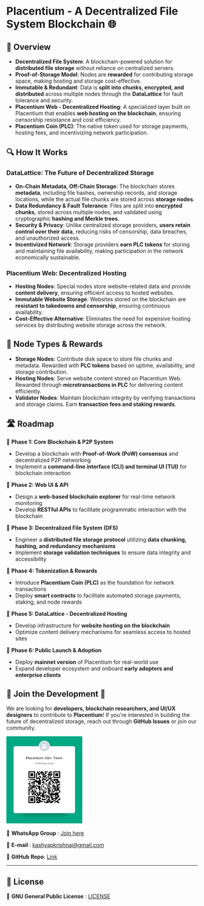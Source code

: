 # Placentium - A Decentralized File System Blockchain 🌐

## 🌟 Overview

- **Decentralized File System**: A blockchain-powered solution for **distributed file storage** without reliance on centralized servers.
- **Proof-of-Storage Model**: Nodes are **rewarded** for contributing storage space, making hosting and storage cost-effective.
- **Immutable & Redundant**: Data is **split into chunks, encrypted, and distributed** across multiple nodes through the **DataLattice** for fault tolerance and security.
- **Placentium Web - Decentralized Hosting**: A specialized layer built on Placentium that enables **web hosting on the blockchain**, ensuring censorship resistance and cost efficiency.
- **Placentium Coin (PLC)**: The native token used for storage payments, hosting fees, and incentivizing network participation.

## 🔍 How It Works

### DataLattice: The Future of Decentralized Storage
- **On-Chain Metadata, Off-Chain Storage**: The blockchain stores **metadata**, including file hashes, ownership records, and storage locations, while the actual file chunks are stored across **storage nodes**.
- **Data Redundancy & Fault Tolerance**: Files are split into **encrypted chunks**, stored across multiple nodes, and validated using cryptographic **hashing and Merkle trees**.
- **Security & Privacy**: Unlike centralized storage providers, **users retain control over their data**, reducing risks of censorship, data breaches, and unauthorized access.
- **Incentivized Network**: Storage providers **earn PLC tokens** for storing and maintaining file availability, making participation in the network economically sustainable.

### Placentium Web: Decentralized Hosting
- **Hosting Nodes**: Special nodes store website-related data and provide **content delivery**, ensuring efficient access to hosted websites.
- **Immutable Website Storage**: Websites stored on the blockchain are **resistant to takedowns and censorship**, ensuring continuous availability.
- **Cost-Effective Alternative**: Eliminates the need for expensive hosting services by distributing website storage across the network.

## 🔗 Node Types & Rewards

- **Storage Nodes**: Contribute disk space to store file chunks and metadata. Rewarded with **PLC tokens** based on uptime, availability, and storage contribution.
- **Hosting Nodes**: Serve website content stored on Placentium Web. Rewarded through **microtransactions in PLC** for delivering content efficiently.
- **Validator Nodes**: Maintain blockchain integrity by verifying transactions and storage claims. Earn **transaction fees and staking rewards**.

## 🛣 Roadmap

📌 **Phase 1: Core Blockchain & P2P System**
- Develop a blockchain with **Proof-of-Work (PoW) consensus** and decentralized P2P networking
- Implement a **command-line interface (CLI) and terminal UI (TUI)** for blockchain interaction

📌 **Phase 2: Web UI & API**
- Design a **web-based blockchain explorer** for real-time network monitoring
- Develop **RESTful APIs** to facilitate programmatic interaction with the blockchain

📌 **Phase 3: Decentralized File System (DFS)**
- Engineer a **distributed file storage protocol** utilizing **data chunking, hashing, and redundancy mechanisms**
- Implement **storage validation techniques** to ensure data integrity and accessibility

📌 **Phase 4: Tokenization & Rewards**
- Introduce **Placentium Coin (PLC)** as the foundation for network transactions
- Deploy **smart contracts** to facilitate automated storage payments, staking, and node rewards

📌 **Phase 5: DataLattice - Decentralized Hosting**
- Develop infrastructure for **website hosting on the blockchain**
- Optimize content delivery mechanisms for seamless access to hosted sites

📌 **Phase 6: Public Launch & Adoption**
- Deploy **mainnet version** of Placentium for real-world use
- Expand developer ecosystem and onboard **early adopters and enterprise clients**

## 🤝 Join the Development 🚀

We are looking for **developers, blockchain researchers, and UI/UX designers** to contribute to **Placentium**! If you're interested in building the future of decentralized storage, reach out through **GitHub Issues** or join our community.

<img src="join_whatsapp.jpeg" alt="join_whatsapp" width="200"/>

💬 **WhatsApp Group** : [Join here](https://chat.whatsapp.com/Cd00XYSLIXKAGDtZuwlOQH)

📧 **E-mail** : kashyapkrishnaj@gmail.com

📂 **GitHub Repo**: [Link](https://github.com/KashyapKrishnaJ/Placentium)

---

## 📜 License

📝 **GNU General Public License** : [LICENSE](LICENSE)
